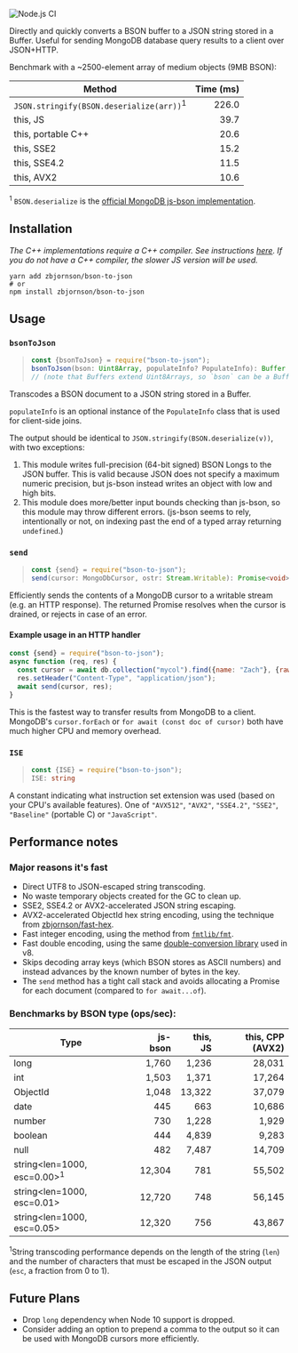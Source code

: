 ![Node.js CI](https://github.com/zbjornson/bson-to-json/workflows/Node.js%20CI/badge.svg)

Directly and quickly converts a BSON buffer to a JSON string stored in a Buffer.
Useful for sending MongoDB database query results to a client over JSON+HTTP.

Benchmark with a ~2500-element array of medium objects (9MB BSON):

| Method | Time (ms) |
| ------ | --------: |
| `JSON.stringify(BSON.deserialize(arr))`<sup>1</sup> | 226.0 |
| this, JS | 39.7 |
| this, portable C++ | 20.6 |
| this, SSE2 | 15.2 |
| this, SSE4.2 | 11.5 |
| this, AVX2 | 10.6 |

<sup>1</sup> `BSON.deserialize` is the [official MongoDB js-bson implementation](https://github.com/mongodb/js-bson).

## Installation

*The C++ implementations require a C++ compiler. See instructions [here](https://github.com/nodejs/node-gyp#on-unix). If you do not have a C++ compiler, the slower JS version will be used.*

```
yarn add zbjornson/bson-to-json
# or
npm install zbjornson/bson-to-json
```

## Usage

### `bsonToJson`

> ```ts
> const {bsonToJson} = require("bson-to-json");
> bsonToJson(bson: Uint8Array, populateInfo? PopulateInfo): Buffer
> // (note that Buffers extend Uint8Arrays, so `bson` can be a Buffer)
> ```

Transcodes a BSON document to a JSON string stored in a Buffer.

`populateInfo` is an optional instance of the `PopulateInfo` class that is used
for client-side joins.

The output should be identical to `JSON.stringify(BSON.deserialize(v))`, with
two exceptions:

1. This module writes full-precision (64-bit signed) BSON Longs to the JSON
   buffer. This is valid because JSON does not specify a maximum numeric
   precision, but js-bson instead writes an object with low and high bits.
2. This module does more/better input bounds checking than js-bson, so this
   module may throw different errors. (js-bson seems to rely, intentionally or
   not, on indexing past the end of a typed array returning `undefined`.)

### `send`

> ```ts
> const {send} = require("bson-to-json");
> send(cursor: MongoDbCursor, ostr: Stream.Writable): Promise<void>
> ```

Efficiently sends the contents of a MongoDB cursor to a writable stream (e.g.
an HTTP response). The returned Promise resolves when the cursor is drained, or
rejects in case of an error.

#### Example usage in an HTTP handler

```js
const {send} = require("bson-to-json");
async function (req, res) {
  const cursor = await db.collection("mycol").find({name: "Zach"}, {raw: true});
  res.setHeader("Content-Type", "application/json");
  await send(cursor, res);
}
```

This is the fastest way to transfer results from MongoDB to a client. MongoDB's
`cursor.forEach` or `for await (const doc of cursor)` both have much higher CPU
and memory overhead.

### `ISE`

> ```ts
> const {ISE} = require("bson-to-json");
> ISE: string
> ```

A constant indicating what instruction set extension was used (based on your
CPU's available features). One of `"AVX512"`, `"AVX2"`, `"SSE4.2"`, `"SSE2"`,
`"Baseline"` (portable C) or `"JavaScript"`.

## Performance notes

### Major reasons it's fast

* Direct UTF8 to JSON-escaped string transcoding.
* No waste temporary objects created for the GC to clean up.
* SSE2, SSE4.2 or AVX2-accelerated JSON string escaping.
* AVX2-accelerated ObjectId hex string encoding, using the technique from
  [zbjornson/fast-hex](https://github.com/zbjornson/fast-hex).
* Fast integer encoding, using the method from [`fmtlib/fmt`](https://github.com/fmtlib/fmt).
* Fast double encoding, using the same [double-conversion library](https://github.com/google/double-conversion)
  used in v8.
* Skips decoding array keys (which BSON stores as ASCII numbers) and instead
  advances by the known number of bytes in the key.
* The `send` method has a tight call stack and avoids allocating a Promise for
  each document (compared to `for await...of`).

### Benchmarks by BSON type (ops/sec):

| Type | js-bson | this, JS | this, CPP (AVX2) |
| ---- | ---: | ---: | ---: |
| long | 1,760 | 1,236 | 28,031
| int | 1,503 | 1,371 | 17,264
| ObjectId | 1,048 | 13,322 | 37,079
| date | 445 | 663 | 10,686
| number | 730 | 1,228 | 1,929
| boolean | 444 | 4,839 | 9,283
| null | 482 | 7,487 | 14,709
| string\<len=1000, esc=0.00><sup>1</sup> | 12,304 | 781 | 55,502
| string\<len=1000, esc=0.01> | 12,720 | 748 | 56,145
| string\<len=1000, esc=0.05> | 12,320 | 756 | 43,867

<sup>1</sup>String transcoding performance depends on the length of the string
(`len`) and the number of characters that must be escaped in the JSON output
(`esc`, a fraction from 0 to 1).

## Future Plans

- Drop `long` dependency when Node 10 support is dropped.
- Consider adding an option to prepend a comma to the output so it can be used
  with MongoDB cursors more efficiently.
